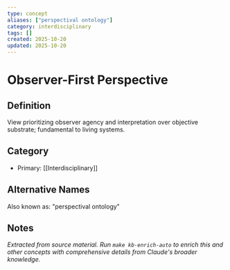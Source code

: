 ```yaml
---
type: concept
aliases: ["perspectival ontology"]
category: interdisciplinary
tags: []
created: 2025-10-20
updated: 2025-10-20
---
```


# Observer-First Perspective

## Definition

View prioritizing observer agency and interpretation over objective substrate; fundamental to living systems.

## Category

- Primary: [[Interdisciplinary]]

## Alternative Names

Also known as: "perspectival ontology"

## Notes

*Extracted from source material. Run `make kb-enrich-auto` to enrich this and other concepts with comprehensive details from Claude's broader knowledge.*
